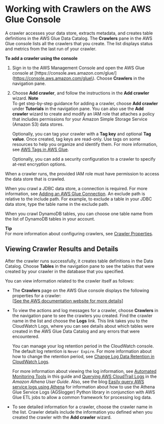 # Working with Crawlers on the AWS Glue Console<a name="console-crawlers"></a>

A crawler accesses your data store, extracts metadata, and creates table definitions in the AWS Glue Data Catalog\. The **Crawlers** pane in the AWS Glue console lists all the crawlers that you create\. The list displays status and metrics from the last run of your crawler\.

**To add a crawler using the console**

1. Sign in to the AWS Management Console and open the AWS Glue console at [https://console\.aws\.amazon\.com/glue/](https://console.aws.amazon.com/glue\)\. Choose **Crawlers** in the navigation pane\.

1. Choose **Add crawler**, and follow the instructions in the **Add crawler** wizard\.
**Note**  
To get step\-by\-step guidance for adding a crawler, choose **Add crawler** under **Tutorials** in the navigation pane\. You can also use the **Add crawler** wizard to create and modify an IAM role that attaches a policy that includes permissions for your Amazon Simple Storage Service \(Amazon S3\) data stores\.

   Optionally, you can tag your crawler with a **Tag key** and optional **Tag value**\. Once created, tag keys are read\-only\. Use tags on some resources to help you organize and identify them\. For more information, see [AWS Tags in AWS Glue](monitor-tags.md)\. 

   Optionally, you can add a security configuration to a crawler to specify at\-rest encryption options\. 

When a crawler runs, the provided IAM role must have permission to access the data store that is crawled\.

When you crawl a JDBC data store, a connection is required\. For more information, see [Adding an AWS Glue Connection](console-connections.md)\. An exclude path is relative to the include path\. For example, to exclude a table in your JDBC data store, type the table name in the exclude path\.

When you crawl DynamoDB tables, you can choose one table name from the list of DynamoDB tables in your account\.

**Tip**  
For more information about configuring crawlers, see [Crawler Properties](define-crawler.md)\.

## Viewing Crawler Results and Details<a name="console-crawlers-details"></a>

After the crawler runs successfully, it creates table definitions in the Data Catalog\. Choose **Tables** in the navigation pane to see the tables that were created by your crawler in the database that you specified\.

You can view information related to the crawler itself as follows:
+ The **Crawlers** page on the AWS Glue console displays the following properties for a crawler:    
[\[See the AWS documentation website for more details\]](http://docs.aws.amazon.com/glue/latest/dg/console-crawlers.html)
+ To view the actions and log messages for a crawler, choose **Crawlers** in the navigation pane to see the crawlers you created\. Find the crawler name in the list and choose the **Logs** link\. This link takes you to the CloudWatch Logs, where you can see details about which tables were created in the AWS Glue Data Catalog and any errors that were encountered\.

  You can manage your log retention period in the CloudWatch console\. The default log retention is `Never Expire`\. For more information about how to change the retention period, see [Change Log Data Retention in CloudWatch Logs](https://docs.aws.amazon.com/AmazonCloudWatch/latest/logs/SettingLogRetention.html)\.

  For more information about viewing the log information, see [Automated Monitoring Tools](monitor-glue.md#monitoring-automated_tools) in this guide and [Querying AWS CloudTrail Logs](https://docs.aws.amazon.com/athena/latest/ug/cloudtrail-logs.html) in the *Amazon Athena User Guide*\. Also, see the blog [Easily query AWS service logs using Athena](http://aws.amazon.com/blogs/big-data/easily-query-aws-service-logs-using-amazon-athena/) for information about how to use the Athena Glue Service Logs \(AGSlogger\) Python library in conjunction with AWS Glue ETL jobs to allow a common framework for processing log data\.
+ To see detailed information for a crawler, choose the crawler name in the list\. Crawler details include the information you defined when you created the crawler with the **Add crawler** wizard\.